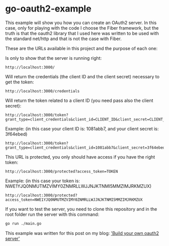 # go-oauth2-example
This example will show you how you can create an OAuth2 server. In this case, only for playing with the code I choose the Fiber framework, but the truth is that the oauth2 library that I used here was written to be used with the standard net/http and that is not the case with Fiber.

These are the URLs available in this project and the purpose of each one:

Is only to show that the server is running right:

```
http://localhost:3000/
```

Will return the credentials (the client ID and the client secret) necessary to get the token:

```
http://localhost:3000/credentials
```

Will return the token related to a client ID (you need pass also the client secret):

```
http://localhost:3000/token?grant_type=client_credentials&client_id=CLIENT_ID&client_secret=CLIENT_SECRET
```

Example: (in this case your client ID is: 1081abb7, and your client secret is: 3f64ebed)

```
http://localhost:3000/token?grant_type=client_credentials&client_id=1081abb7&client_secret=3f64ebed
```

This URL is protected, you only should have access if you have the right token:

```
http://localhost:3000/protected?access_token=TOKEN
```
Example: (in this case your token is: NWE1YJQ0NMUTMZVIMY0ZNMRLLWJJNJKTNMI5MMZIMJRKMZUX)

```
http://localhost:3000/protected?access_token=NWE1YJQ0NMUTMZVIMY0ZNMRLLWJJNJKTNMI5MMZIMJRKMZUX
```

If you want to test the server, you need to clone this repository and in the root folder run the server with this command:
```bash
go run ./main.go
```

This example was written for this post on my blog: ['Build your own oauth2 server'](https://jackgris.github.io/goscrapy-blog/post/build-your-own-oauth2-server/)
